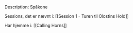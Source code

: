 Description:
Spåkone

Sessions, det er nævnt i:
[[Session 1 - Turen til Olostins Hold]]


Har hjemme i:
[[Calling Horns]]
